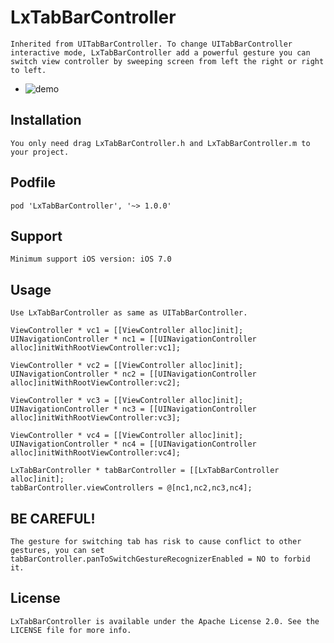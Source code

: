 # LxTabBarController
	Inherited from UITabBarController. To change UITabBarController interactive mode, LxTabBarController add a powerful gesture you can switch view controller by sweeping screen from left the right or right to left.
	
*	![demo](demo.gif)


Installation
------------
    You only need drag LxTabBarController.h and LxTabBarController.m to your project.
Podfile
------------
    pod 'LxTabBarController', '~> 1.0.0'
    
Support
------------
    Minimum support iOS version: iOS 7.0

Usage
----------
`Use LxTabBarController as same as UITabBarController.`


	ViewController * vc1 = [[ViewController alloc]init];
    UINavigationController * nc1 = [[UINavigationController alloc]initWithRootViewController:vc1];
    
    ViewController * vc2 = [[ViewController alloc]init];
    UINavigationController * nc2 = [[UINavigationController alloc]initWithRootViewController:vc2];
    
    ViewController * vc3 = [[ViewController alloc]init];
    UINavigationController * nc3 = [[UINavigationController alloc]initWithRootViewController:vc3];
    
    ViewController * vc4 = [[ViewController alloc]init];
    UINavigationController * nc4 = [[UINavigationController alloc]initWithRootViewController:vc4];
    
    LxTabBarController * tabBarController = [[LxTabBarController alloc]init];
    tabBarController.viewControllers = @[nc1,nc2,nc3,nc4];

BE CAREFUL!
-----------

	The gesture for switching tab has risk to cause conflict to other gestures, you can set tabBarController.panToSwitchGestureRecognizerEnabled = NO to forbid it.
    
License
-----------
    LxTabBarController is available under the Apache License 2.0. See the LICENSE file for more info.